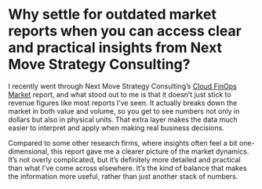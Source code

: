 # Why settle for outdated market reports when you can access clear and practical insights from Next Move Strategy Consulting?

I recently went through Next Move Strategy Consulting’s [Cloud FinOps Market](https://www.nextmsc.com/report/cloud-finops-market-ic3314) report, and what stood out to me is that it doesn’t just stick to revenue figures like most reports I’ve seen. It actually breaks down the market in both value and volume, so you get to see numbers not only in dollars but also in physical units. That extra layer makes the data much easier to interpret and apply when making real business decisions.

Compared to some other research firms, where insights often feel a bit one-dimensional, this report gave me a clearer picture of the market dynamics. It’s not overly complicated, but it’s definitely more detailed and practical than what I’ve come across elsewhere. It’s the kind of balance that makes the information more useful, rather than just another stack of numbers.
